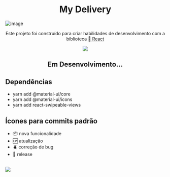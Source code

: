 <h1 align="center">My Delivery</h1>

![image](https://user-images.githubusercontent.com/53491642/115133749-fbbeac80-9fe0-11eb-8918-9b3edfbd6d8f.png)





<p align="center">Este projeto foi construído para criar habilidades de desenvolvimento com a biblioteca  <a href="https://pt-br.reactjs.org/">🔗 React</a></p>

<p align="center"><img src="https://media.giphy.com/media/2FMLvbziMsU9cSyHbV/giphy.gif"/></p>
<h2 align="center"> Em Desenvolvimento...</h2>

## Dependências
- yarn add @material-ui/core
- yarn add @material-ui/icons
- yarn add react-swipeable-views

## Ícones para commits padrão

- :package: nova funcionalidade
- :up: atualização
- :beetle: correção de bug
- :checkered_flag: release  <br/> <br/>

[<img src="https://img.shields.io/badge/linkedin-%230077B5.svg?&style=for-the-badge&logo=linkedin&logoColor=white" />](https://www.linkedin.com/in/nayane-menezes-dev-eng/)
